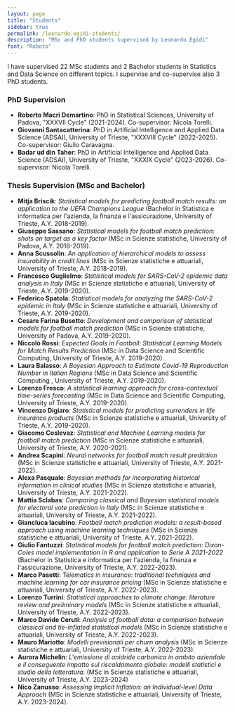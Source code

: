 ```yaml
---
layout: page
title: "Students"
sidebar: true
permalink: /leonardo-egidi-students/
description: "MSc and PhD students supervised by Leonardo Egidi"
font: "Roboto"
---
```


I have supervised 22 MSc students and 2 Bachelor students in Statistics and Data Science on different topics.
I supervise and co-supervise also 3 PhD students.

### PhD Supervision

- **Roberto Macrì Demartino**: PhD in Statistical Sciences, University of Padova, "XXXVII Cycle" (2021-2024). Co-supervisor: Nicola Torelli.
- **Giovanni Santacatterina**: PhD in Artificial Intelligence and Applied Data Science (ADSAI), University of Trieste, "XXXVIII Cycle" (2022-2025). Co-supervisor: Giulio Caravagna.
- **Badar ud din Taher**: PhD in Artificial Intelligence and Applied Data Science (ADSAI), University of Trieste, "XXXIX Cycle" (2023-2026). Co-supervisor: Nicola Torelli.

### Thesis Supervision (MSc and Bachelor)

- **Mitja Briscik**: *Statistical models for predicting football match results: an application to the UEFA Champions League* (Bachelor in Statistica e informatica per l'azienda, la finanza e l'assicurazione, University of Trieste, A.Y. 2018-2019).
- **Giuseppe Sassano**: *Statistical models for football match prediction: shots on target as a key factor* (MSc in Scienze statistiche, University of Padova, A.Y. 2018-2019).
- **Anna Scussolin**: *An application of hierarchical models to assess insurability in credit lines* (MSc in Scienze statistiche e attuariali, University of Trieste, A.Y. 2018-2019).
- **Francesco Guglielmo**: *Statistical models for SARS-CoV-2 epidemic data analysis in Italy* (MSc in Scienze statistiche e attuariali, University of Trieste, A.Y. 2019-2020).
- **Federico Spatola**: *Statistical models for analyzing the SARS-CoV-2 epidemic in Italy* (MSc in Scienze statistiche e attuariali, University of Trieste, A.Y. 2019-2020).
- **Cesare Farina Busetto**: *Development and comparison of statistical models for football match prediction* (MSc in Scienze statistiche, University of Padova, A.Y. 2019-2020).
- **Niccolò Rossi**: *Expected Goals in Football: Statistical Learning Models for Match Results Prediction* (MSc in Data Science and Scientific Computing, University of Trieste, A.Y. 2019-2020).
- **Laura Balasso**: *A Bayesian Approach to Estimate Covid-19 Reproduction Number in Italian Regions* (MSc in Data Science and Scientific Computing , University of Trieste, A.Y. 2019-2020).
- **Lorenzo Fresco**: *A statistical learning approach for cross-contextual time-series forecasting* (MSc in Data Science and Scientific Computing, University of Trieste, A.Y. 2019-2020).
- **Vincenzo Digiaro**: *Statistical models for predicting surrenders in life insurance products* (MSc in Scienze statistiche e attuariali, University of Trieste, A.Y. 2019-2020).
- **Giacomo Coslevaz**: *Statistical and Machine Learning models for football match prediction* (MSc in Scienze statistiche e attuariali, University of Trieste, A.Y. 2020-2021).
- **Andrea Scapini**: *Neural networks for football match result prediction* (MSc in Scienze statistiche e attuariali, University of Trieste, A.Y. 2021-2022).
- **Alexa Pasquale**: *Bayesian methods for incorporating historical information in clinical studies* (MSc in Scienze statistiche e attuariali, University of Trieste, A.Y. 2021-2022).
- **Mattia Sclabas**: *Comparing classical and Bayesian statistical models for electoral vote prediction in Italy* (MSc in Scienze statistiche e attuariali, University of Trieste, A.Y. 2021-2022).
- **Giancluca Iacubino**: *Football match prediction models: a result-based approach using machine learning techniques* (MSc in Scienze statistiche e attuariali, University of Trieste, A.Y. 2021-2022).
- **Giulio Fantuzzi**: *Statistical models for football match prediction: Dixon-Coles model implementation in R and application to Serie A 2021-2022* (Bachelor in  Statistica e informatica per l'azienda, la finanza e l'assicurazione, University of Trieste, A.Y. 2022-2023).
- **Marco Pasetti**: *Telematics in insurance: traditional techniques and machine learning for car insurance pricing* (MSc in Scienze statistiche e attuariali, University of Trieste, A.Y. 2022-2023).
- **Lorenzo Turrini**: *Statistical approaches to climate change: literature review and preliminary models* (MSc in Scienze statistiche e attuariali, University of Trieste, A.Y. 2022-2023).
- **Marco Davide Ceruti**: *Analysis of football data: a comparison between classical and tie-inflated statistical models* (MSc in Scienze statistiche e attuariali, University of Trieste, A.Y. 2022-2023).
- **Mauro Mariotto**: *Modelli previsionali per churn analysis* (MSc in Scienze statistiche e attuariali, University of Trieste, A.Y. 2022-2023).
- **Aurora Michelin**: *L'emissione di anidride carbonica in ambito aziendale e il conseguente impatto sul riscaldamento globale: modelli statistici e studio della letteratura*. (MSc in Scienze statistiche e attuariali, University of Trieste, A.Y. 2023-2024) 
- **Nico Zanusso**: *Assessing Implicit Inflation: an Individual-level Data Approach* (MSc in Scienze statistiche e attuariali, University of Trieste, A.Y. 2023-2024).
